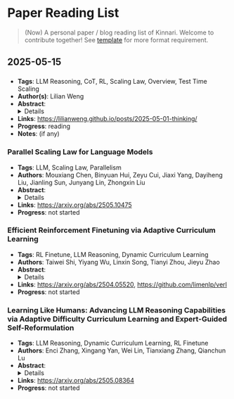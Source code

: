 # Paper Reading List

> (Now) A personal paper / blog reading list of Kinnari. Welcome to contribute together! See [template](./template.md) for more format requirement.

## 2025-05-15

###

- **Tags**: LLM Reasoning, CoT, RL, Scaling Law, Overview, Test Time Scaling
- **Author(s)**: Lilian Weng
- **Abstract**:
  <details>
  This article explores the effective use of computing resources (i.e., "thinking time") during test time and why it improves model performance. By introducing techniques such as Chain-of-Thought (CoT), the model is able to think for longer periods of time, similar to the slow thinking mode of humans, which significantly improves the ability to solve complex problems. The article reviews the latest advances in test-time computing, including parallel sampling, sequence revision, the application of reinforcement learning, and the use of external tools, and discusses how to evaluate and improve the model's thinking process, as well as the expansion rules and future research directions of test-time computing. (by Gemini 2.5 Flash)
  </details>
- **Links**: https://lilianweng.github.io/posts/2025-05-01-thinking/
- **Progress**: reading
- **Notes**: (if any)

### Parallel Scaling Law for Language Models

- **Tags**: LLM, Scaling Law, Parallelism
- **Authors**: Mouxiang Chen, Binyuan Hui, Zeyu Cui, Jiaxi Yang, Dayiheng Liu, Jianling Sun, Junyang Lin, Zhongxin Liu
- **Abstract**:
  <details>It is commonly believed that scaling language models should commit a significant space or time cost, by increasing the parameters (parameter scaling) or output tokens (inference-time scaling). We introduce the third and more inference-efficient scaling paradigm: increasing the model's parallel computation during both training and inference time. We apply $P$ diverse and learnable transformations to the input, execute forward passes of the model in parallel, and dynamically aggregate the outputs. This method, namely parallel scaling (ParScale), scales parallel computation by reusing existing parameters and can be applied to any model structure, optimization procedure, data, or task. We theoretically propose a new scaling law and validate it through large-scale pre-training, which shows that a model with parallel streams is similar to scaling the parameters by while showing superior inference efficiency. For example, ParScale can use up to 22 less memory increase and 6 less latency increase compared to parameter scaling that achieves the same performance improvement. It can also recycle an off-the-shelf pre-trained model into a parallelly scaled one by post-training on a small amount of tokens, further reducing the training budget. The new scaling law we discovered potentially facilitates the deployment of more powerful models in low-resource scenarios, and provides an alternative perspective for the role of computation in machine learning. 
  </details>
- **Links**: https://arxiv.org/abs/2505.10475
- **Progress**: not started

### Efficient Reinforcement Finetuning via Adaptive Curriculum Learning

- **Tags**: RL Finetune, LLM Reasoning, Dynamic Curriculum Learning
- **Authors**: Taiwei Shi, Yiyang Wu, Linxin Song, Tianyi Zhou, Jieyu Zhao
- **Abstract**:
  <details>Reinforcement finetuning (RFT) has shown great potential for enhancing the mathematical reasoning capabilities of large language models (LLMs), but it is often sample- and compute-inefficient, requiring extensive training. In this work, we introduce AdaRFT (Adaptive Curriculum Reinforcement Finetuning), a method that significantly improves both the efficiency and final accuracy of RFT through adaptive curriculum learning. AdaRFT dynamically adjusts the difficulty of training problems based on the model's recent reward signals, ensuring that the model consistently trains on tasks that are challenging but solvable. This adaptive sampling strategy accelerates learning by maintaining an optimal difficulty range, avoiding wasted computation on problems that are too easy or too hard. AdaRFT requires only a lightweight extension to standard RFT algorithms like Proximal Policy Optimization (PPO), without modifying the reward function or model architecture. Experiments on competition-level math datasets-including AMC, AIME, and IMO-style problems-demonstrate that AdaRFT significantly improves both training efficiency and reasoning performance. We evaluate AdaRFT across multiple data distributions and model sizes, showing that it reduces training time by up to 2x and improves accuracy by a considerable margin, offering a more scalable and effective RFT framework.
  </details>
- **Links**: https://arxiv.org/abs/2504.05520, https://github.com/limenlp/verl
- **Progress**: not started

### Learning Like Humans: Advancing LLM Reasoning Capabilities via Adaptive Difficulty Curriculum Learning and Expert-Guided Self-Reformulation

- **Tags**: LLM Reasoning, Dynamic Curriculum Learning, RL Finetune
- **Authors**: Enci Zhang, Xingang Yan, Wei Lin, Tianxiang Zhang, Qianchun Lu
- **Abstract**:
  <details>
  Despite impressive progress in areas like mathematical reasoning, large language models still face significant challenges in consistently solving complex problems. Drawing inspiration from key human learning strategies, we propose two novel strategies to enhance the capability of large language models to solve these complex problems. First, Adaptive Difficulty Curriculum Learning (ADCL) is a novel curriculum learning strategy that tackles the Difficulty Shift phenomenon (i.e., a model's perception of problem difficulty dynamically changes during training) by periodically re-estimating difficulty within upcoming data batches to maintain alignment with the model's evolving capabilities. Second, Expert-Guided Self-Reformulation (EGSR) is a novel reinforcement learning strategy that bridges the gap between imitation learning and pure exploration by guiding models to reformulate expert solutions within their own conceptual framework, rather than relying on direct imitation, fostering deeper understanding and knowledge assimilation. Extensive experiments on challenging mathematical reasoning benchmarks, using Qwen2.5-7B as the base model, demonstrate that these human-inspired strategies synergistically and significantly enhance performance. Notably, their combined application improves performance over the standard Zero-RL baseline by 10% on the AIME24 benchmark and 16.6% on AIME25.
  </details>
- **Links**: https://arxiv.org/abs/2505.08364
- **Progress**: not started